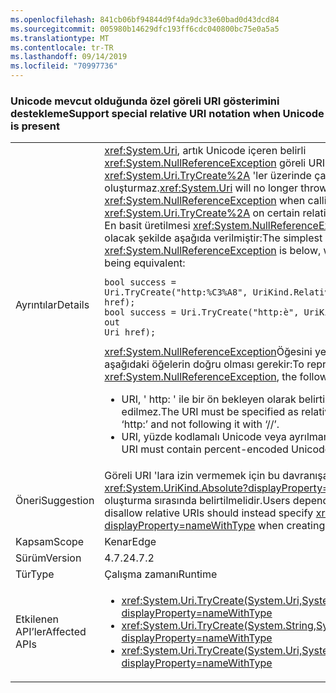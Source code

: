 ```yaml
---
ms.openlocfilehash: 841cb06bf94844d9f4da9dc33e60bad0d43dcd84
ms.sourcegitcommit: 005980b14629dfc193ff6cdc040800bc75e0a5a5
ms.translationtype: MT
ms.contentlocale: tr-TR
ms.lasthandoff: 09/14/2019
ms.locfileid: "70997736"
---
```

### <a name="support-special-relative-uri-notation-when-unicode-is-present"></a><span data-ttu-id="b5578-101">Unicode mevcut olduğunda özel göreli URI gösterimini destekleme</span><span class="sxs-lookup"><span data-stu-id="b5578-101">Support special relative URI notation when Unicode is present</span></span>

|   |   |
|---|---|
|<span data-ttu-id="b5578-102">Ayrıntılar</span><span class="sxs-lookup"><span data-stu-id="b5578-102">Details</span></span>|<span data-ttu-id="b5578-103"><xref:System.Uri>, artık Unicode içeren belirli <xref:System.NullReferenceException> göreli URI <xref:System.Uri.TryCreate%2A> 'ler üzerinde çağrılırken bir oluşturmaz.</span><span class="sxs-lookup"><span data-stu-id="b5578-103"><xref:System.Uri> will no longer throw a <xref:System.NullReferenceException> when calling <xref:System.Uri.TryCreate%2A> on certain relative URIs containing Unicode.</span></span> <span data-ttu-id="b5578-104">En basit üretilmesi <xref:System.NullReferenceException> , iki deyimle denk olacak şekilde aşağıda verilmiştir:</span><span class="sxs-lookup"><span data-stu-id="b5578-104">The simplest reproduction of the <xref:System.NullReferenceException> is below, with the two statements being equivalent:</span></span><pre><code class="lang-csharp">bool success = Uri.TryCreate(&quot;http:%C3%A8&quot;, UriKind.RelativeOrAbsolute, out Uri href);&#13;&#10;bool success = Uri.TryCreate(&quot;http:&#232;&quot;, UriKind.RelativeOrAbsolute, out Uri href);&#13;&#10;</code></pre><span data-ttu-id="b5578-105"><xref:System.NullReferenceException>Öğesini yeniden oluşturmak için aşağıdaki öğelerin doğru olması gerekir:</span><span class="sxs-lookup"><span data-stu-id="b5578-105">To reproduce the <xref:System.NullReferenceException>, the following items must be true:</span></span><ul><li><span data-ttu-id="b5578-106">URI, ' http: ' ile bir ön bekleyen olarak belirtilmelidir ve '//' ile takip edilmez.</span><span class="sxs-lookup"><span data-stu-id="b5578-106">The URI must be specified as relative by prepending it with ‘http:’ and not following it with ‘//’.</span></span></li><li><span data-ttu-id="b5578-107">URI, yüzde kodlamalı Unicode veya ayrılmamış simgeler içermelidir.</span><span class="sxs-lookup"><span data-stu-id="b5578-107">The URI must contain percent-encoded Unicode or unreserved symbols.</span></span></li></ul>|
|<span data-ttu-id="b5578-108">Öneri</span><span class="sxs-lookup"><span data-stu-id="b5578-108">Suggestion</span></span>|<span data-ttu-id="b5578-109">Göreli URI 'lara izin vermemek için bu davranışa bağlı olarak, bir <xref:System.UriKind.Absolute?displayProperty=nameWithType> URI oluşturma sırasında belirtilmelidir.</span><span class="sxs-lookup"><span data-stu-id="b5578-109">Users depending on this behavior to disallow relative URIs should instead specify <xref:System.UriKind.Absolute?displayProperty=nameWithType> when creating a URI.</span></span>|
|<span data-ttu-id="b5578-110">Kapsam</span><span class="sxs-lookup"><span data-stu-id="b5578-110">Scope</span></span>|<span data-ttu-id="b5578-111">Kenar</span><span class="sxs-lookup"><span data-stu-id="b5578-111">Edge</span></span>|
|<span data-ttu-id="b5578-112">Sürüm</span><span class="sxs-lookup"><span data-stu-id="b5578-112">Version</span></span>|<span data-ttu-id="b5578-113">4.7.2</span><span class="sxs-lookup"><span data-stu-id="b5578-113">4.7.2</span></span>|
|<span data-ttu-id="b5578-114">Tür</span><span class="sxs-lookup"><span data-stu-id="b5578-114">Type</span></span>|<span data-ttu-id="b5578-115">Çalışma zamanı</span><span class="sxs-lookup"><span data-stu-id="b5578-115">Runtime</span></span>|
|<span data-ttu-id="b5578-116">Etkilenen API’ler</span><span class="sxs-lookup"><span data-stu-id="b5578-116">Affected APIs</span></span>|<ul><li><xref:System.Uri.TryCreate(System.Uri,System.Uri,System.Uri@)?displayProperty=nameWithType></li><li><xref:System.Uri.TryCreate(System.String,System.UriKind,System.Uri@)?displayProperty=nameWithType></li><li><xref:System.Uri.TryCreate(System.Uri,System.String,System.Uri@)?displayProperty=nameWithType></li></ul>|
